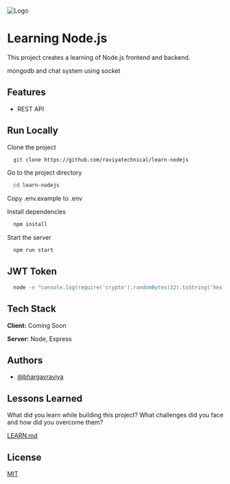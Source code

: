 ![Logo](https://nodejs.org/static/images/logo.svg)

# Learning Node.js

This project creates a learning of Node.js frontend and backend.

mongodb and chat system using socket

## Features

- REST API

## Run Locally

Clone the project

```bash
  git clone https://github.com/raviyatechnical/learn-nodejs
```

Go to the project directory

```bash
  cd learn-nodejs
```

Copy .env.example to .env

Install dependencies

```bash
  npm install
```

Start the server

```bash
  npm run start
```

## JWT Token

```bash
  node -e "console.log(require('crypto').randomBytes(32).toString('hex'))"
```

## Tech Stack

**Client:** Coming Soon

**Server:** Node, Express

## Authors

- [@bhargavraviya](https://www.github.com/bhargavraviya)

## Lessons Learned

What did you learn while building this project? What challenges did you face and how did you overcome them?

[LEARN.md](LEARN.md)

## License

[MIT](https://choosealicense.com/licenses/mit/)
